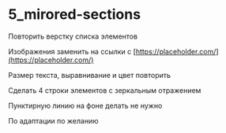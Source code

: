 # 5_mirored-sections
Повторить верстку списка элементов

Изображения заменить на ссылки с [https://placeholder.com/](https://placeholder.com/)

Размер текста, выравнивание и цвет повторить

Сделать 4 строки элементов с зеркальным отражением

Пунктирную линию на фоне делать не нужно

По адаптации по желанию